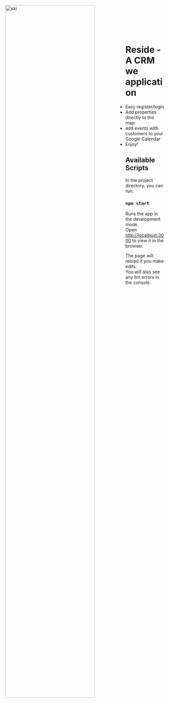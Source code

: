 <div>
<img align="left" alt="ski" width="75%" src="https://i.ibb.co/1Q56Tqh/ezgif-com-gif-maker.gif" /><br/><br/>
 </div>
<br />
<br />
<br />



# Reside - A CRM we application
- Easy register/login
- Add properties directly to the map
- add events with customers to your Google Calendar
- Enjoy!

## Available Scripts

In the project directory, you can run:

### `npm start`

Runs the app in the development mode.\
Open [http://localhost:3000](http://localhost:3000) to view it in the browser.

The page will reload if you make edits.\
You will also see any lint errors in the console.


